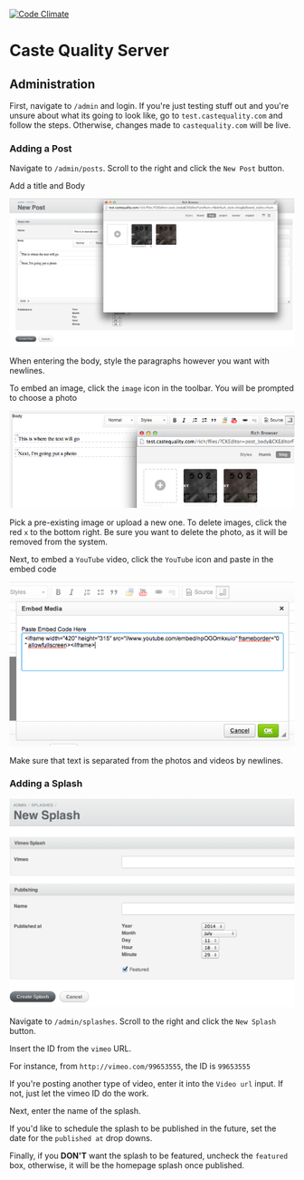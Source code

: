 [![Code Climate](https://codeclimate.com/github/castequality/caste-server.png)](https://codeclimate.com/github/castequality/caste-server)

# Caste Quality Server

## Administration

First, navigate to `/admin` and login. If you're just testing stuff out and you're unsure about what its going to look like, go to `test.castequality.com` and follow the steps. Otherwise, changes made to `castequality.com` will be live.

### Adding a Post

Navigate to `/admin/posts`. Scroll to the right and click the `New Post` button.

Add a title and Body

![Step 1](docs/posts-1.png)

When entering the body, style the paragraphs however you want with newlines.

To embed an image, click the `image` icon in the toolbar. You will be prompted to choose a photo

![Step 2](docs/posts-2.png)

Pick a pre-existing image or upload a new one. To delete images, click the red `x` to the bottom right. Be sure you want to delete the photo, as it will be removed from the system.

Next, to embed a `YouTube` video, click the `YouTube` icon and paste in the embed code

![Step 3](docs/posts-3.png)


Make sure that text is separated from the photos and videos by newlines.

### Adding a Splash

![Step 1](docs/splashes-1.png)

Navigate to `/admin/splashes`. Scroll to the right and click the `New Splash` button.

Insert the ID from the `vimeo` URL.

For instance, from `http://vimeo.com/99653555`, the ID is `99653555`

If you're posting another type of video, enter it into the `Video url` input. If
not, just let the vimeo ID do the work.

Next, enter the name of the splash.

If you'd like to schedule the splash to be published in the future, set the date
for the `published at` drop downs.

Finally, if you **DON'T** want the splash to be featured, uncheck the `featured` box,
otherwise, it will be the homepage splash once published.
